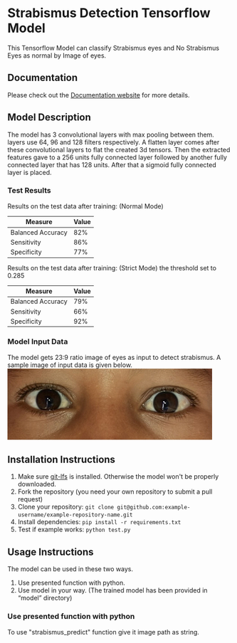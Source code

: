 # Strabismus Detection Tensorflow Model

This Tensorflow Model can classify Strabismus eyes and No Strabismus Eyes as normal by Image of eyes.

## Documentation

Please check out the [Documentation website](https://eyebouimpact.github.io/Documentation/) for more details.

## Model Description

The model has 3 convolutional layers with max pooling between them. layers use 64, 96 and 128 filters respectively. A flatten layer comes after these convolutional layers to flat the created 3d tensors. Then the extracted features gave to a 256 units fully connected layer followed by another fully connected layer that has 128 units. After that a sigmoid fully connected layer is placed.

### Test Results

Results on the test data after training: (Normal Mode)

| Measure           | Value |
| ----------------- | ----- |
| Balanced Accuracy | 82%   |
| Sensitivity       | 86%   |
| Specificity       | 77%   |

Results on the test data after training: (Strict Mode) the threshold set to 0.285

| Measure           | Value |
| ----------------- | ----- |
| Balanced Accuracy | 79%   |
| Sensitivity       | 66%   |
| Specificity       | 92%   |

### Model Input Data

The model gets 23:9 ratio image of eyes as input to detect strabismus. A sample image of input data is given below.
![Sample Image](./example/normal.jpg)

## Installation Instructions

1. Make sure [git-lfs](https://git-lfs.com/) is installed. Otherwise the model won't be properly downloaded.
1. Fork the repository (you need your own repository to submit a pull request)
1. Clone your repository: `git clone git@github.com:example-username/example-repository-name.git`
1. Install dependencies: `pip install -r requirements.txt`
1. Test if example works: `python test.py`

## Usage Instructions

The model can be used in these two ways.

1. Use presented function with python.
2. Use model in your way. (The trained model has been provided in “model” directory)

### Use presented function with python

To use "strabismus_predict" function give it image path as string.
